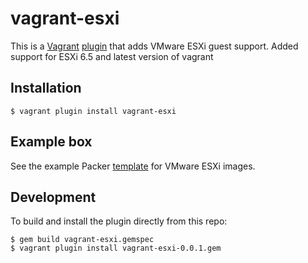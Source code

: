 # vagrant-esxi

This is a [Vagrant](http://www.vagrantup.com/)
[plugin](http://docs.vagrantup.com/v2/plugins/index.html)
that adds VMware ESXi guest support.
Added support for ESXi 6.5 and latest version of vagrant

## Installation

```
$ vagrant plugin install vagrant-esxi
```

## Example box

See the example Packer [template](https://github.com/dougm/packer-esxi) for
VMware ESXi images.

## Development

To build and install the plugin directly from this repo:

```
$ gem build vagrant-esxi.gemspec
$ vagrant plugin install vagrant-esxi-0.0.1.gem
```
